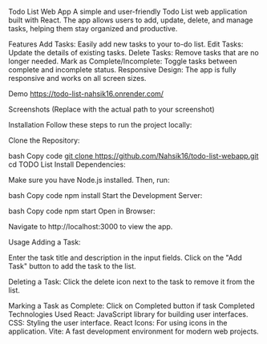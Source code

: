 Todo List Web App
A simple and user-friendly Todo List web application built with React. The app allows users to add, update, delete, and manage tasks, helping them stay organized and productive.

Features
Add Tasks: Easily add new tasks to your to-do list.
Edit Tasks: Update the details of existing tasks.
Delete Tasks: Remove tasks that are no longer needed.
Mark as Complete/Incomplete: Toggle tasks between complete and incomplete status.
Responsive Design: The app is fully responsive and works on all screen sizes.

Demo
https://todo-list-nahsik16.onrender.com/

Screenshots
(Replace with the actual path to your screenshot)

Installation
Follow these steps to run the project locally:

Clone the Repository:

bash
Copy code
[git clone https://github.com/Nahsik16/todo-list-webapp.git
](https://github.com/Nahsik16/CODSOFT.git)
cd TODO List
Install Dependencies:

Make sure you have Node.js installed. Then, run:

bash
Copy code
npm install
Start the Development Server:

bash
Copy code
npm start
Open in Browser:

Navigate to http://localhost:3000 to view the app.

Usage
Adding a Task:

Enter the task title and description in the input fields.
Click on the "Add Task" button to add the task to the list.

Deleting a Task:
Click the delete icon next to the task to remove it from the list.

Marking a Task as Complete:
Click on Completed button if task Completed
Technologies Used
React: JavaScript library for building user interfaces.
CSS: Styling the user interface.
React Icons: For using icons in the application.
Vite: A fast development environment for modern web projects.
